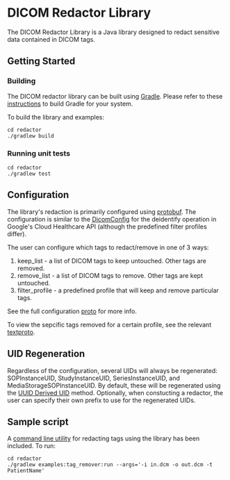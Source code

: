 # DICOM Redactor Library

The DICOM Redactor Library is a Java library designed to redact sensitive data contained in DICOM tags.

## Getting Started

### Building

The DICOM redactor library can be built using [Gradle](https://gradle.org/). Please refer to these [instructions](https://gradle.org/install/) to build Gradle for your system.

To build the library and examples:

```shell
cd redactor
./gradlew build
```

### Running unit tests

```shell
cd redactor
./gradlew test
```

## Configuration

The library's redaction is primarily configured using [protobuf](https://developers.google.com/protocol-buffers/). The configuration is similar to the [DicomConfig](https://cloud.google.com/healthcare/docs/reference/rpc/google.cloud.healthcare.v1beta1/deidentify#dicomconfig) for the deidentify operation in Google's Cloud Healthcare API (although the predefined filter profiles differ).

The user can configure which tags to redact/remove in one of 3 ways:

1. keep_list - a list of DICOM tags to keep untouched. Other tags are removed.
2. remove_list - a list of DICOM tags to remove. Other tags are kept untouched.
3. filter_profile - a predefined profile that will keep and remove particular tags.

See the full configuration [proto](lib/src/main/proto/DicomConfig.proto) for more info.

To view the sepcific tags removed for a certain profile, see the relevant [textproto](lib/src/main/resource/chc_basic.textproto).

## UID Regeneration

Regardless of the configuration, several UIDs will always be regenerated: SOPInstanceUID, StudyInstanceUID, SeriesInstanceUID, and MediaStorageSOPInstanceUID.
By default, these will be regenerated using the [UUID Derived UID](http://dicom.nema.org/medical/dicom/current/output/chtml/part05/sect_B.2.html) method. Optionally, when constucting a redactor, the user can specify their own prefix to use for the regenerated UIDs.

## Sample script

A [command line utility](examples) for redacting tags using the library has been included. To run:

```shell
cd redactor
./gradlew examples:tag_remover:run --args='-i in.dcm -o out.dcm -t PatientName'
```
